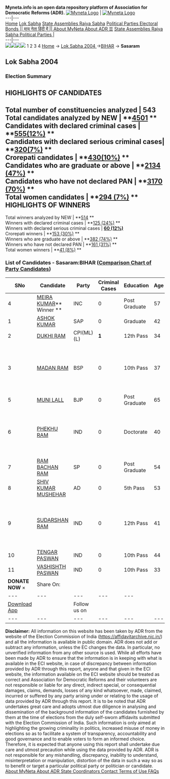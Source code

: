 **Myneta.info is an open data repository platform of Association for Democratic Reforms (ADR).**
[![Myneta Logo](https://www.myneta.info/lib/img/myneta-logo.png)](https://www.myneta.info/) | [![Myneta Logo](https://www.myneta.info/lib/img/adr-logo.png)](https://adrindia.org)  
---|---  
[Home](https://www.myneta.info/) [Lok Sabha](https://www.myneta.info/#ls "Lok Sabha") [ State Assemblies ](https://www.myneta.info/#sa "State Assemblies") [Rajya Sabha](https://www.myneta.info/#rs "Rajya Sabha") [Political Parties ](https://www.myneta.info/party "Political Parties") [ Electoral Bonds ](https://www.myneta.info/electoral_bonds "Electoral Bonds") [ || माय नेता हिंदी में || ](https://translate.google.co.in/translate?prev=hp&hl=en&js=y&u=www.myneta.info&sl=en&tl=hi&history_state0=) [ About MyNeta ](https://adrindia.org/content/about-myneta) [ About ADR ](https://adrindia.org/about-adr/who-we-are) [☰](javascript:void\(0\))
[ State Assemblies ](https://www.myneta.info/#sa "State Assemblies") [ Rajya Sabha ](https://www.myneta.info/#rs "Rajya Sabha") [ Political Parties ](https://www.myneta.info/party "Political Parties")
|   
---|---  
![](https://www.myneta.info/lib/img/banner/banner-1.png)![](https://www.myneta.info/lib/img/banner/banner-2.png)![](https://www.myneta.info/lib/img/banner/banner-3.png)![](https://www.myneta.info/lib/img/banner/banner-4.png)
1  2  3  4 
[Home](https://www.myneta.info/) → [Lok Sabha 2004 ](https://www.myneta.info/loksabha2004/)→[BIHAR](https://www.myneta.info/loksabha2004/index.php?action=show_constituencies&state_id=4) → **Sasaram**
### 
## Lok Sabha 2004 
###  Election Summary 
HIGHLIGHTS OF CANDIDATES  
---  
Total number of constituencies analyzed |  543   
Total candidates analyzed by NEW | **[4501](https://www.myneta.info/loksabha2004/index.php?action=summary&subAction=candidates_analyzed&sort=candidate#summary) **  
Candidates with declared criminal cases | **[555(12%)](https://www.myneta.info/loksabha2004/index.php?action=summary&subAction=crime&sort=candidate#summary) **  
Candidates with declared serious criminal cases| **[320(7%)](https://www.myneta.info/loksabha2004/index.php?action=summary&subAction=serious_crime&sort=candidate#summary) **  
Crorepati candidates | **[430(10%)](https://www.myneta.info/loksabha2004/index.php?action=summary&subAction=crorepati&sort=candidate#summary) **  
Candidates who are graduate or above | **[2134 (47%)](https://www.myneta.info/loksabha2004/index.php?action=summary&subAction=education&sort=candidate#summary) **  
Candidates who have not declared PAN | **[3170 (70%)](https://www.myneta.info/loksabha2004/index.php?action=summary&subAction=without_pan&sort=candidate#summary) **  
Total women candidates | **[294 (7%)](https://www.myneta.info/loksabha2004/index.php?action=summary&subAction=women_candidate&sort=candidate#summary) **  
HIGHLIGHTS OF WINNERS  
---  
Total winners analyzed by NEW | **[514](https://www.myneta.info/loksabha2004/index.php?action=summary&subAction=winner_analyzed&sort=candidate#summary) **  
Winners with declared criminal cases | **[125 (24%)](https://www.myneta.info/loksabha2004/index.php?action=summary&subAction=winner_crime&sort=candidate#summary) **  
Winners with declared serious criminal cases | **[60 (12%)](https://www.myneta.info/loksabha2004/index.php?action=summary&subAction=winner_serious_crime&sort=candidate#summary)**  
Crorepati winners | **[153 (30%)](https://www.myneta.info/loksabha2004/index.php?action=summary&subAction=winner_crorepati&sort=candidate#summary) **  
Winners who are graduate or above | **[382 (74%)](https://www.myneta.info/loksabha2004/index.php?action=summary&subAction=winner_education&sort=candidate#summary) **  
Winners who have not declared PAN | **[161 (31%)](https://www.myneta.info/loksabha2004/index.php?action=summary&subAction=winner_without_pan&sort=candidate#summary) **  
Total women winners | **[41 (8%)](https://www.myneta.info/loksabha2004/index.php?action=summary&subAction=winner_women&sort=candidate#summary) **  
### List of Candidates - Sasaram:BIHAR ([Comparison Chart of Party Candidates](https://www.myneta.info/loksabha2004/comparisonchart.php?constituency_id=94))
SNo | Candidate| Party| Criminal Cases| Education| Age| Total Assets| Liabilities  
---|---|---|---|---|---|---|---  
4  | [MEIRA KUMAR](https://www.myneta.info/loksabha2004/candidate.php?candidate_id=826)** Winner ** | INC | 0 | Post Graduate| 57 | Rs 2,89,56,730 ~ 2 Crore+ | Rs 36,00,000 ~ 36 Lacs+  
1  | [ASHOK KUMAR](https://www.myneta.info/loksabha2004/candidate.php?candidate_id=830) | SAP | 0 | Graduate| 42 | Rs 12,75,000 ~ 12 Lacs+ | Rs 80,000 ~ 80 Thou+  
2  | [DUKHI RAM](https://www.myneta.info/loksabha2004/candidate.php?candidate_id=829) | CPI(ML)(L) | **1** | 12th Pass| 34 | Rs 38,000 ~ 38 Thou+ | Rs 0 ~   
3  | [MADAN RAM](https://www.myneta.info/loksabha2004/candidate.php?candidate_id=828) | BSP | 0 | 10th Pass| 37 | ![](https://myneta.info/image_v2.php?myneta_folder=loksabha2004&candidate_id=828&col=ta) | ![](https://myneta.info/image_v2.php?myneta_folder=loksabha2004&candidate_id=828&col=lia)  
5  | [MUNI LALL](https://www.myneta.info/loksabha2004/candidate.php?candidate_id=827) | BJP | 0 | Post Graduate| 65 | Rs 54,36,933 ~ 54 Lacs+ | Rs 7,86,779 ~ 7 Lacs+  
6  | [PHEKHU RAM](https://www.myneta.info/loksabha2004/candidate.php?candidate_id=836) | IND | 0 | Doctorate| 40 | ![](https://myneta.info/image_v2.php?myneta_folder=loksabha2004&candidate_id=836&col=ta) | ![](https://myneta.info/image_v2.php?myneta_folder=loksabha2004&candidate_id=836&col=lia)  
7  | [RAM BACHAN RAM](https://www.myneta.info/loksabha2004/candidate.php?candidate_id=834) | SP | 0 | Post Graduate| 54 | Nil | Rs 0 ~   
8  | [SHIV KUMAR MUSHEHAR](https://www.myneta.info/loksabha2004/candidate.php?candidate_id=832) | AD | 0 | 5th Pass| 53 | Rs 10,000 ~ 10 Thou+ | Rs 0 ~   
9  | [SUDARSHAN RAM](https://www.myneta.info/loksabha2004/candidate.php?candidate_id=831) | IND | 0 | 12th Pass| 41 | ![](https://myneta.info/image_v2.php?myneta_folder=loksabha2004&candidate_id=831&col=ta) | ![](https://myneta.info/image_v2.php?myneta_folder=loksabha2004&candidate_id=831&col=lia)  
10  | [TENGAR PASWAN](https://www.myneta.info/loksabha2004/candidate.php?candidate_id=835) | IND | 0 | 10th Pass| 44 | Rs 1,20,000 ~ 1 Lacs+ | Rs 0 ~   
11  | [VASHISHTH PASWAN](https://www.myneta.info/loksabha2004/candidate.php?candidate_id=833) | IND | 0 | 10th Pass| 33 | Rs 2,11,200 ~ 2 Lacs+ | Rs 0 ~   
|  **DONATE NOW** × |  Share On:  | [](https://api.whatsapp.com/send?text=https%3A%2F%2Fmyneta.info%2Fpunjab2022%2Findex.php%3Faction%3Dshow_constituencies%26state_id%3D19) | [](https://www.facebook.com/sharer/sharer.php?u=https%3A%2F%2Fmyneta.info%2Fpunjab2022%2Findex.php%3Faction%3Dshow_constituencies%26state_id%3D19) | [](https://twitter.com/share?url=https%3A%2F%2Fmyneta.info%2Fpunjab2022%2Findex.php%3Faction%3Dshow_constituencies%26state_id%3D19)  
---|---|---|---|---  
| [ Download App ](https://play.google.com/store/apps/details?id=com.webrosoft.myneta1&pcampaignid=pcampaignidMKT-Other-global-all-co-prtnr-py-PartBadge-Mar2515-1) | [](https://play.google.com/store/apps/details?id=com.webrosoft.myneta1&pcampaignid=pcampaignidMKT-Other-global-all-co-prtnr-py-PartBadge-Mar2515-1) |  Follow us on  | [](https://www.facebook.com/adrindia.org/) | [](https://twitter.com/adrspeaks) | [](https://groups.google.com/g/national-election-watch?hl=en&pli=1) | [](https://www.instagram.com/adrspeaks/) | [](https://www.youtube.com/user/adrspeaks) | [](https://sharechat.com/profile/adrspeaks)  
---|---|---|---|---|---|---|---|---  
**Disclaimer:** All information on this website has been taken by ADR from the website of the Election Commission of India (https://affidavitarchive.nic.in/) and all the information is available in public domain. ADR does not add or subtract any information, unless the EC changes the data. In particular, no unverified information from any other source is used. While all efforts have been made by ADR to ensure that the information is in keeping with what is available in the ECI website, in case of discrepancy between information provided by ADR through this report, anyone and that given in the ECI website, the information available on the ECI website should be treated as correct and Association for Democratic Reforms and their volunteers are not responsible or liable for any direct, indirect special, or consequential damages, claims, demands, losses of any kind whatsoever, made, claimed, incurred or suffered by any party arising under or relating to the usage of data provided by ADR through this report. It is to be noted that ADR undertakes great care and adopts utmost due diligence in analysing and dissemination of the background information of the candidates furnished by them at the time of elections from the duly self-sworn affidavits submitted with the Election Commission of India. Such information is only aimed at highlighting the growing criminality in politics, increased misuse of money in elections so as to facilitate a system of transparency, accountability and good governance and to enable voters to form an informed choice. Therefore, it is expected that anyone using this report shall undertake due care and utmost precaution while using the data provided by ADR. ADR is not responsible for any mishandling, discrepancy, inability to understand, misinterpretation or manipulation, distortion of the data in such a way so as to benefit or target a particular political party or politician or candidate. 
[ About MyNeta ](https://adrindia.org/content/about-myneta) [ About ADR ](https://adrindia.org/about-adr/who-we-are) [ State Coordinators ](https://adrindia.org/about-adr/state-coordinators) [ Contact ](https://adrindia.org/contact-us) [ Terms of Use ](https://adrindia.org/content/adr-terms-use) [ FAQs ](https://adrindia.org/content/faqs)

